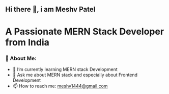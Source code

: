 ## Hi there 👋, i am Meshv Patel
# A Passionate MERN Stack Developer from India
### 💫 About Me:


- 🌱 I’m currently learning MERN stack Development
- 💬 Ask me about MERN stack and especially about Frontend Development
- 📫 How to reach me: meshv1444@gmail.com

